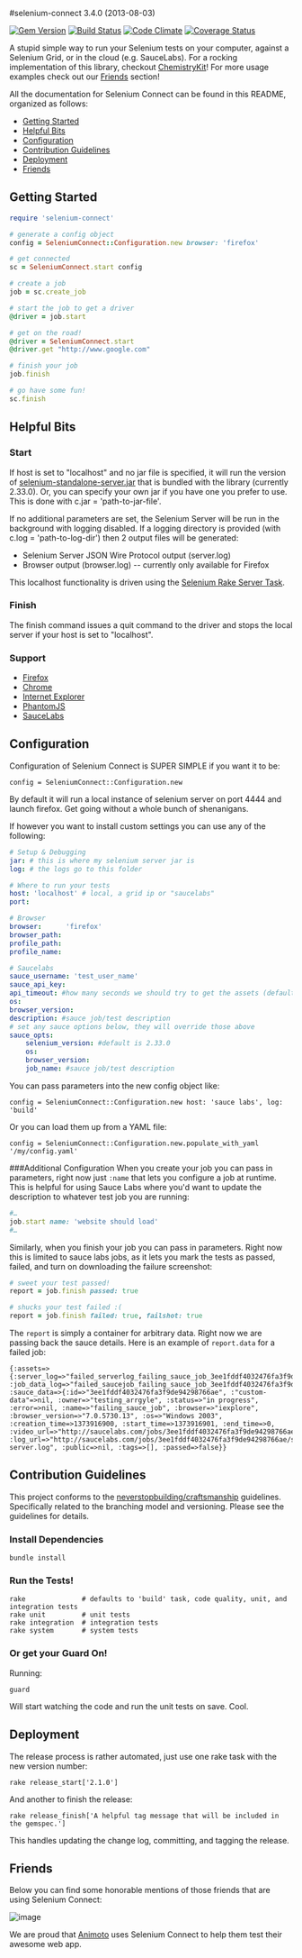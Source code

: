 #selenium-connect 3.4.0 (2013-08-03)

[![Gem Version](https://badge.fury.io/rb/selenium-connect.png)](http://badge.fury.io/rb/selenium-connect) [![Build Status](https://travis-ci.org/arrgyle/selenium-connect.png?branch=develop)](https://travis-ci.org/arrgyle/selenium-connect) [![Code Climate](https://codeclimate.com/github/arrgyle/selenium-connect.png)](https://codeclimate.com/github/arrgyle/selenium-connect) [![Coverage Status](https://coveralls.io/repos/arrgyle/selenium-connect/badge.png?branch=develop)](https://coveralls.io/r/arrgyle/selenium-connect?branch=develop)

A stupid simple way to run your Selenium tests on your computer, against a Selenium Grid, or in the cloud (e.g. SauceLabs). For a rocking implementation of this library, checkout [ChemistryKit](https://github.com/arrgyle/chemistrykit)! For more usage examples check out our [Friends](#friends) section!

All the documentation for Selenium Connect can be found in this README, organized as follows:

- [Getting Started](#getting-started)
- [Helpful Bits](#helpful-bits)
- [Configuration](#configuration)
- [Contribution Guidelines](#contribution-guidelines)
- [Deployment](#deployment)
- [Friends](#friends)

## Getting Started
```ruby
require 'selenium-connect'

# generate a config object
config = SeleniumConnect::Configuration.new browser: 'firefox'

# get connected
sc = SeleniumConnect.start config

# create a job
job = sc.create_job

# start the job to get a driver
@driver = job.start

# get on the road!
@driver = SeleniumConnect.start
@driver.get "http://www.google.com"

# finish your job
job.finish

# go have some fun!
sc.finish
```

## Helpful Bits

### Start
If host is set to "localhost" and no jar file is specified, it will run the version of [selenium-standalone-server.jar](https://code.google.com/p/selenium/downloads/list) that is bundled with the library (currently 2.33.0). Or, you can specify your own jar if you have one you prefer to use. This is done with c.jar = 'path-to-jar-file'.

If no additional parameters are set, the Selenium Server will be run in the background with logging disabled. If a logging directory is provided (with c.log = 'path-to-log-dir') then 2 output files will be generated:
+ Selenium Server JSON Wire Protocol output (server.log)
+ Browser output (browser.log) -- currently only available for Firefox

This localhost functionality is driven using the [Selenium Rake Server Task](http://selenium.googlecode.com/svn/trunk/docs/api/rb/Selenium/Rake/ServerTask.html).

### Finish
The finish command issues a quit command to the driver and stops the local server if your host is set to "localhost".

### Support
- [Firefox](https://github.com/arrgyle/selenium-connect/blob/develop/spec/acceptance/firefox_spec.rb)
- [Chrome](https://github.com/arrgyle/selenium-connect/blob/develop/spec/acceptance/chrome_spec.rb)
- [Internet Explorer](https://github.com/arrgyle/selenium-connect/blob/develop/spec/acceptance/ie_spec.rb)
- [PhantomJS](https://github.com/arrgyle/selenium-connect/blob/develop/spec/acceptance/headless_spec.rb)
- [SauceLabs](https://github.com/arrgyle/selenium-connect/blob/develop/spec/acceptance/sauce_spec.rb)

## Configuration
Configuration of Selenium Connect is SUPER SIMPLE if you want it to be:

    config = SeleniumConnect::Configuration.new

By default it will run a local instance of selenium server on port 4444 and launch firefox. Get going without a whole bunch of shenanigans.

If however you want to install custom settings you can use any of the following:

```YAML
# Setup & Debugging
jar: # this is where my selenium server jar is
log: # the logs go to this folder

# Where to run your tests
host: 'localhost' # local, a grid ip or "saucelabs"
port:

# Browser
browser:      'firefox'
browser_path:
profile_path:
profile_name:

# Saucelabs
sauce_username: 'test_user_name'
sauce_api_key:
api_timeout: #how many seconds we should try to get the assets (default 10)
os:
browser_version:
description: #sauce job/test description
# set any sauce options below, they will override those above
sauce_opts:
    selenium_version: #default is 2.33.0
    os:
    browser_version:
    job_name: #sauce job/test description

```

You can pass parameters into the new config object like:

    config = SeleniumConnect::Configuration.new host: 'sauce labs', log: 'build'

Or you can load them up from a YAML file:

    config = SeleniumConnect::Configuration.new.populate_with_yaml '/my/config.yaml'


###Additional Configuration
When you create your job you can pass in parameters, right now just `:name` that lets you configure a job at runtime. This is helpful for using Sauce Labs where you'd want to update the description to whatever test job you are running:


```Ruby
#…
job.start name: 'website should load'
#…
```

Similarly, when you finish your job you can pass in parameters. Right now this is limited to sauce labs jobs, as it lets you mark the tests as passed, failed, and turn on downloading the failure screenshot:

```Ruby
# sweet your test passed!
report = job.finish passed: true

# shucks your test failed :(
report = job.finish failed: true, failshot: true
```

The `report` is simply a container for arbitrary data. Right now we are passing back the sauce details. Here is an example of `report.data` for a failed job:

```
{:assets=>{:server_log=>"failed_serverlog_failing_sauce_job_3ee1fddf4032476fa3f9de94298766ae.log", :job_data_log=>"failed_saucejob_failing_sauce_job_3ee1fddf4032476fa3f9de94298766ae.log"}, :sauce_data=>{:id=>"3ee1fddf4032476fa3f9de94298766ae", :"custom-data"=>nil, :owner=>"testing_arrgyle", :status=>"in progress", :error=>nil, :name=>"failing_sauce_job", :browser=>"iexplore", :browser_version=>"7.0.5730.13", :os=>"Windows 2003", :creation_time=>1373916900, :start_time=>1373916901, :end_time=>0, :video_url=>"http://saucelabs.com/jobs/3ee1fddf4032476fa3f9de94298766ae/video.flv", :log_url=>"http://saucelabs.com/jobs/3ee1fddf4032476fa3f9de94298766ae/selenium-server.log", :public=>nil, :tags=>[], :passed=>false}}
```

## Contribution Guidelines

This project conforms to the [neverstopbuilding/craftsmanship](https://github.com/neverstopbuilding/craftsmanship) guidelines. Specifically related to the branching model and versioning. Please see the guidelines for details.

### Install Dependencies

    bundle install

### Run the Tests!

```
rake              # defaults to 'build' task, code quality, unit, and integration tests
rake unit         # unit tests
rake integration  # integration tests
rake system       # system tests
```

### Or get your Guard On!

Running:

    guard

Will start watching the code and run the unit tests on save. Cool.

## Deployment
The release process is rather automated, just use one rake task with the new version number:

    rake release_start['2.1.0']

And another to finish the release:

    rake release_finish['A helpful tag message that will be included in the gemspec.']

This handles updating the change log, committing, and tagging the release.

## Friends

Below you can find some honorable mentions of those friends that are using Selenium Connect:

![image](http://d14f1fnryngsxt.cloudfront.net/images/logo/animotologotext_f78c60cbbd36837c7aad596e3b3bb019.svg)

We are proud that [Animoto](http://animoto.com/) uses Selenium Connect to help them test their awesome web app.
